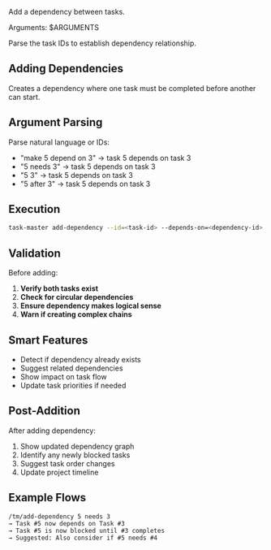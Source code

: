 Add a dependency between tasks.

Arguments: $ARGUMENTS

Parse the task IDs to establish dependency relationship.

## Adding Dependencies

Creates a dependency where one task must be completed before another can start.

## Argument Parsing

Parse natural language or IDs:
- "make 5 depend on 3" → task 5 depends on task 3
- "5 needs 3" → task 5 depends on task 3
- "5 3" → task 5 depends on task 3
- "5 after 3" → task 5 depends on task 3

## Execution

```bash
task-master add-dependency --id=<task-id> --depends-on=<dependency-id>
```

## Validation

Before adding:
1. **Verify both tasks exist**
2. **Check for circular dependencies**
3. **Ensure dependency makes logical sense**
4. **Warn if creating complex chains**

## Smart Features

- Detect if dependency already exists
- Suggest related dependencies
- Show impact on task flow
- Update task priorities if needed

## Post-Addition

After adding dependency:
1. Show updated dependency graph
2. Identify any newly blocked tasks
3. Suggest task order changes
4. Update project timeline

## Example Flows

```
/tm/add-dependency 5 needs 3
→ Task #5 now depends on Task #3
→ Task #5 is now blocked until #3 completes
→ Suggested: Also consider if #5 needs #4
```